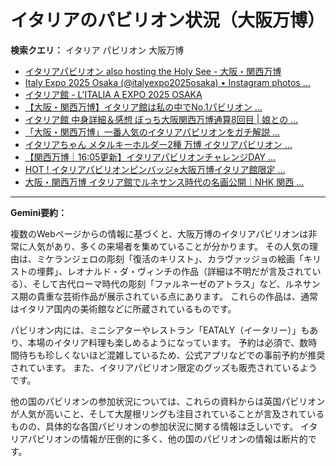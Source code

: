 # イタリアのパビリオン状況（大阪万博）

**検索クエリ：** イタリア パビリオン 大阪万博

- [イタリアパビリオン also hosting the Holy See - 大阪・関西万博](https://www.expo2025.or.jp/official-participant/italy/)
- [Italy Expo 2025 Osaka (@italyexpo2025osaka) • Instagram photos ...](https://www.instagram.com/italyexpo2025osaka/?hl=ja)
- [イタリア館 - L'ITALIA A EXPO 2025 OSAKA](https://www.italyexpo2025osaka.it/ja/itariaguan)
- [【大阪・関西万博】イタリア館は私の中でNo.1パビリオン ...](https://yukonosuke.com/entry/osaka_banpaku_italy)
- [イタリア館 中身詳細＆感想 ぼっち大阪関西万博通算8回目 | 娘との ...](https://ameblo.jp/wakochi0316/entry-12905719318.html)
- [「大阪・関西万博」一番人気のイタリアパビリオンをガチ解説 ...](https://lovewalker.jp/elem/000/004/268/4268276/)
- [イタリアちゃん メタルキーホルダー2種 万博 イタリアパビリオン ...](https://www.patfrancis.org/mvmdirx-302561zitems/etid.html)
- [【関西万博｜16:05更新】イタリアパビリオンチャレンジDAY ...](https://ameblo.jp/cocoti-yoi-kurashi/entry-12930983245.html)
- [HOT ! イタリアパビリオンピンバッジ⭐︎大阪万博イタリア館限定 ...](https://vnito.org/86744213717.htm)
- [大阪・関西万博 イタリア館でルネサンス時代の名画公開｜NHK 関西 ...](https://www3.nhk.or.jp/kansai-news/20250831/2000096612.html)


---

**Gemini要約：**

複数のWebページからの情報に基づくと、大阪万博のイタリアパビリオンは非常に人気があり、多くの来場者を集めていることが分かります。  その人気の理由は、ミケランジェロの彫刻「復活のキリスト」、カラヴァッジョの絵画「キリストの埋葬」、レオナルド・ダ・ヴィンチの作品（詳細は不明だが言及されている）、そして古代ローマ時代の彫刻「ファルネーゼのアトラス」など、ルネサンス期の貴重な芸術作品が展示されている点にあります。  これらの作品は、通常はイタリア国内の美術館などに所蔵されているものです。

パビリオン内には、ミニシアターやレストラン「EATALY（イータリー）」もあり、本場のイタリア料理も楽しめるようになっています。  予約は必須で、数時間待ちも珍しくないほど混雑しているため、公式アプリなどでの事前予約が推奨されています。  また、イタリアパビリオン限定のグッズも販売されているようです。

他の国のパビリオンの参加状況については、これらの資料からは英国パビリオンが人気が高いこと、そして大屋根リングも注目されていることが言及されているものの、具体的な各国パビリオンの参加状況に関する情報は乏しいです。 イタリアパビリオンの情報が圧倒的に多く、他の国のパビリオンの情報は断片的です。

